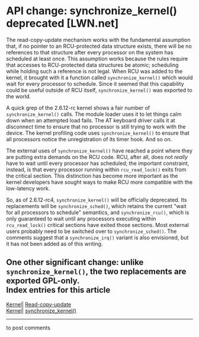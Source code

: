 # API change: synchronize_kernel() deprecated [LWN.net]

The read-copy-update mechanism works with the fundamental assumption that, if no pointer to an RCU-protected data structure exists, there will be no references to that structure after every processor on the system has scheduled at least once. This assumption works because the rules require that accesses to RCU-protected data structures be atomic; scheduling while holding such a reference is not legal. When RCU was added to the kernel, it brought with it a function called `synchronize_kernel()` which would wait for every processor to schedule. Since it seemed that this capability could be useful outside of RCU itself, `synchronize_kernel()` was exported to the world. 

A quick grep of the 2.6.12-rc kernel shows a fair number of `synchronize_kernel()` calls. The module loader uses it to let things calm down when an attempted load fails. The AT keyboard driver calls it at disconnect time to ensure that no processor is still trying to work with the device. The kernel profiling code uses `synchronize_kernel()` to ensure that all processors notice the unregistration of its timer hook. And so on. 

The external uses of `synchronize_kernel()` have reached a point where they are putting extra demands on the RCU code. RCU, after all, does not _really_ have to wait until every processor has scheduled; the important constraint, instead, is that every processor running within `rcu_read_lock()` exits from the critical section. This distinction has become more important as the kernel developers have sought ways to make RCU more compatible with the low-latency work. 

So, as of 2.6.12-rc4, `synchronize_kernel()` will be officially deprecated. Its replacements will be `synchronize_sched()`, which retains the current "wait for all processors to schedule" semantics, and `synchronize_rcu()`, which is only guaranteed to wait until any processors executing within `rcu_read_lock()` critical sections have exited those sections. Most external users probably need to be switched over to `synchronize_sched()`. The comments suggest that a `synchronize_irq()` variant is also envisioned, but it has not been added as of this writing. 

One other significant change: unlike `synchronize_kernel()`, the two replacements are exported GPL-only.  
Index entries for this article  
---  
[Kernel](/Kernel/Index)| [Read-copy-update](/Kernel/Index#Read-copy-update)  
[Kernel](/Kernel/Index)| [synchronize_kernel()](/Kernel/Index#synchronize_kernel)  
  


* * *

to post comments 
